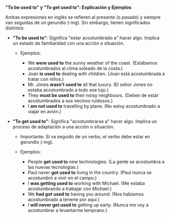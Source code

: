 

**"To be used to" y "To get used to": Explicación y Ejemplos**

Ambas expresiones en inglés se refieren al presente (o pasado) y siempre van seguidas de un gerundio (-ing).  Sin embargo, tienen significados distintos:

*   **"To be used to"**: Significa "estar acostumbrado a" hacer algo. Implica un estado de familiaridad con una acción o situación.

    *   Ejemplos:

        *   We **were used to** the sunny weather of the coast. (Estábamos acostumbrados al clima soleado de la costa.)
        *   Joan **is used to** dealing with children. (Joan está acostumbrada a tratar con niños.)
        *   Mr. Jones **wasn't used to** all that luxury. (El señor Jones no estaba acostumbrado a todo ese lujo.)
        *   They **must be used to** their noisy neighbours. (Deben de estar acostumbrados a sus vecinos ruidosos.)
        *   I **am not used to** travelling by plane. (No estoy acostumbrado a viajar en avión.)

*   **"To get used to"**: Significa "acostumbrarse a" hacer algo. Implica un proceso de adaptación a una acción o situación.

    *   Importante: Si va seguido de un verbo, el verbo debe estar en gerundio (-ing).

    *   Ejemplos:

        *   People **get used to** new technologies. (La gente se acostumbra a las nuevas tecnologías.)
        *   Paul never **got used to** living in the country. (Paul nunca se acostumbró a vivir en el campo.)
        *   I **was getting used to** working with Michael. (Me estaba acostumbrando a trabajar con Michael.)
        *   We **had got used to** having you around. (Nos habíamos acostumbrado a tenerte por aquí.)
        *   I **will never get used to** getting up early. (Nunca me voy a acostumbrar a levantarme temprano.)
